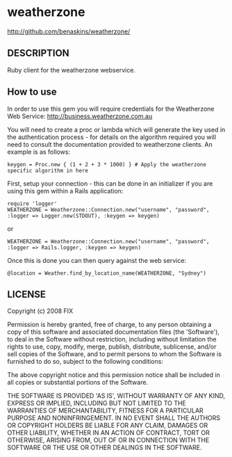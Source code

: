 weatherzone
===========

http://github.com/benaskins/weatherzone/

DESCRIPTION
-----------

Ruby client for the weatherzone webservice.

How to use
----------

In order to use this gem you will require credentials for the Weatherzone 
Web Service: http://business.weatherzone.com.au

You will need to create a proc or lambda which will generate the key used in the authentication
process - for details on the algorithm required you will need to consult the documentation
provided to weatherzone clients. An example is as follows:

    keygen = Proc.new { (1 + 2 + 3 * 1000) } # Apply the weatherzone specific algorithm in here

First, setup your connection - this can be done in an initializer if you are using this gem
within a Rails application:

    require 'logger'
    WEATHERZONE = Weatherzone::Connection.new("username", "password", :logger => Logger.new(STDOUT), :keygen => keygen)

or

    WEATHERZONE = Weatherzone::Connection.new("username", "password", :logger => Rails.logger, :keygen => keygen)

Once this is done you can then query against the web service:

    @location = Weather.find_by_location_name(WEATHERZONE, "Sydney")

LICENSE
-------

Copyright (c) 2008 FIX

Permission is hereby granted, free of charge, to any person obtaining
a copy of this software and associated documentation files (the
'Software'), to deal in the Software without restriction, including
without limitation the rights to use, copy, modify, merge, publish,
distribute, sublicense, and/or sell copies of the Software, and to
permit persons to whom the Software is furnished to do so, subject to
the following conditions:

The above copyright notice and this permission notice shall be
included in all copies or substantial portions of the Software.

THE SOFTWARE IS PROVIDED 'AS IS', WITHOUT WARRANTY OF ANY KIND,
EXPRESS OR IMPLIED, INCLUDING BUT NOT LIMITED TO THE WARRANTIES OF
MERCHANTABILITY, FITNESS FOR A PARTICULAR PURPOSE AND NONINFRINGEMENT.
IN NO EVENT SHALL THE AUTHORS OR COPYRIGHT HOLDERS BE LIABLE FOR ANY
CLAIM, DAMAGES OR OTHER LIABILITY, WHETHER IN AN ACTION OF CONTRACT,
TORT OR OTHERWISE, ARISING FROM, OUT OF OR IN CONNECTION WITH THE
SOFTWARE OR THE USE OR OTHER DEALINGS IN THE SOFTWARE.
